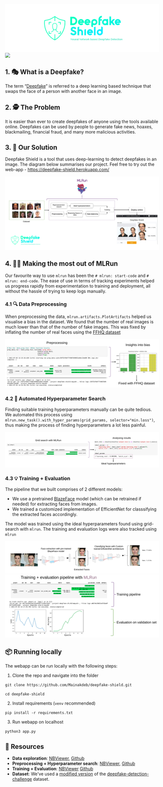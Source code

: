 ![](/assets/deepfake-shield-banner-wide.png)
[![](https://img.shields.io/badge/heroku-deployed-green)](https://deepfake-shield.herokuapp.com/)

## 1. :performing_arts: What is a Deepfake?
The term “[Deepfake](https://en.wikipedia.org/wiki/Deepfake)” is referred to a deep learning based technique that swaps the face of a person with another face in an image.

## 2. :detective: The Problem 
It is easier than ever to create deepfakes of anyone using the tools available online. Deepfakes can be used by people to generate fake news, hoaxes, blackmailing, financial fraud, and many more malicious activities.

## 3. :dart: Our Solution
Deepfake Shield is a tool that uses deep-learning to detect deepfakes in an image. The diagram below summarises our project. Feel free to try out the web-app - https://deepfake-shield.herokuapp.com/

![](/assets/summary.png)

## 4. 🧙‍♂️ Making the most out of MLRun 

Our favourite way to use `mlrun` has been the `# mlrun: start-code` and  `# mlrun: end-code`. The ease of use in terms of tracking experiments helped us progress rapidly from experimentation to training and deployment, all without the hassle of trying to keep logs manually.


### 4.1 :mag: Data Preprocessing

When preprocessing the data, `mlrun.artifacts.PlotArtifacts` helped us visualise a bias in the dataset. We found that the number of real images is much lower than that of the number of fake images. This was fixed by inflating the number of real faces using the [FFHQ dataset](https://github.com/NVlabs/ffhq-dataset)

![](/assets/mlrun_util_preprocessing.png)

### 4.2 🔬 Automated Hyperparameter Search
Finding suitable training hyperparameters manually can be quite tedious. We automated this process using `mlrun.new_task().with_hyper_params(grid_params, selector="min.loss")`, thus making the process of finding hyperparameters a lot less painful.

![](/assets/mlrun_util_grid_search.png)


### 4.3 💡 Training + Evaluation 

The pipeline that we built comprises of 2 different models:
* We use a pretrained [BlazeFace](https://github.com/hollance/BlazeFace-PyTorch) model (which can be retrained if needed) for extracting faces from images.
* We trained a customized implementation of EfficientNet for classsifying the extracted faces accordingly. 

The model was trained using the ideal hyperparameters found using grid-search with `mlrun`. The training and evaluation logs were also tracked using `mlrun`

![](/assets/pred_pipeline.png)
![](/assets/mlrun_util_train.png)

## 📦 Running locally

The webapp can be run locally with the following steps:
1. Clone the repo and navigate into the folder 

  ```
  git clone https://github.com/Mainakdeb/deepfake-shield.git
  ```

```
cd deepfake-shield
```

2. Install requirements (`venv` recommended)

```
pip install -r requirements.txt
```

3. Run webapp on localhost

```
python3 app.py
```
  

## 📗 Resources

* **Data exploration**: [NBViewer](https://nbviewer.jupyter.org/github/Mainakdeb/deepfake-shield/blob/main/notebooks/explore_data.ipynb), [Github](https://github.com/Mainakdeb/deepfake-shield/blob/main/notebooks/explore_data.ipynb)
* **Preprocessing + Hyperparameter search**: [NBViewer](https://nbviewer.jupyter.org/github/Mainakdeb/deepfake-shield/blob/main/notebooks/preprocess_data_and_grid_search_params.ipynb), [Github](https://github.com/Mainakdeb/deepfake-shield/blob/main/notebooks/preprocess_data_and_grid_search_params.ipynb)
* **Training + Evaluation**: [NBViewer](https://nbviewer.jupyter.org/github/Mainakdeb/deepfake-shield/blob/main/notebooks/train_deep_shield_model.ipynb) [Github](https://github.com/Mainakdeb/deepfake-shield/blob/main/notebooks/train_deep_shield_model.ipynb)
* **Dataset**: We've used a [modified version](https://www.kaggle.com/unkownhihi/deepfake) of the [deepfake-detection-challenge](https://www.kaggle.com/c/deepfake-detection-challenge) dataset.

